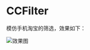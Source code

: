 # CCFilter
<!--
[![CI Status](http://img.shields.io/travis/huangcheng/CCFilter.svg?style=flat)](https://travis-ci.org/huangcheng/CCFilter)
[![Version](https://img.shields.io/cocoapods/v/CCFilter.svg?style=flat)](http://cocoapods.org/pods/CCFilter)
[![License](https://img.shields.io/cocoapods/l/CCFilter.svg?style=flat)](http://cocoapods.org/pods/CCFilter)
[![Platform](https://img.shields.io/cocoapods/p/CCFilter.svg?style=flat)](http://cocoapods.org/pods/CCFilter)

## Usage

To run the example project, clone the repo, and run `pod install` from the Example directory first.

## Requirements

## Installation

CCFilter is available through [CocoaPods](http://cocoapods.org). To install
it, simply add the following line to your Podfile:

```ruby
pod "CCFilter"
```

## Author

huangcheng, huangcheng@souche.com

## License

CCFilter is available under the MIT license. See the LICENSE file for more info.

-->

模仿手机淘宝的筛选，效果如下：

![效果图](https://raw.githubusercontent.com/Mikora/CCFilter/master/Screen.png)
